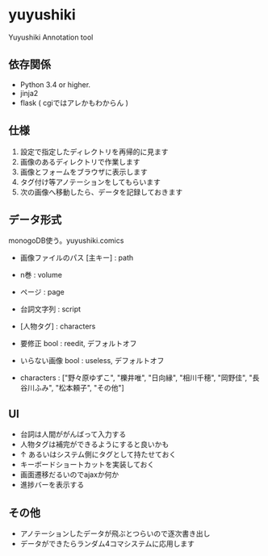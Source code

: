 yuyushiki
=========

Yuyushiki Annotation tool

依存関係
-----------
* Python 3.4 or higher.
* jinja2
* flask ( cgiではアレかもわからん )

仕様
------------
1. 設定で指定したディレクトリを再帰的に見ます
2. 画像のあるディレクトリで作業します
3. 画像とフォームをブラウザに表示します
4. タグ付け等アノテーションをしてもらいます
5. 次の画像へ移動したら、データを記録しておきます

データ形式
----------------
monogoDB使う。yuyushiki.comics

* 画像ファイルのパス [主キー] : path
* n巻 : volume
* ページ : page
* 台詞文字列 : script
* [人物タグ] : characters
* 要修正 bool : reedit, デフォルトオフ
* いらない画像 bool : useless, デフォルトオフ

* characters : ["野々原ゆずこ", "櫟井唯", "日向縁", "相川千穂", "岡野佳", "長谷川ふみ", "松本頼子", "その他"]


UI
----------------
* 台詞は人間ががんばって入力する
* 人物タグは補完ができるようにすると良いかも
* ↑ あるいはシステム側にタグとして持たせておく
* キーボードショートカットを実装しておく
* 画面遷移だるいのでajaxか何か
* 進捗バーを表示する

その他
----------------
* アノテーションしたデータが飛ぶとつらいので逐次書き出し
* データができたらランダム4コマシステムに応用します
